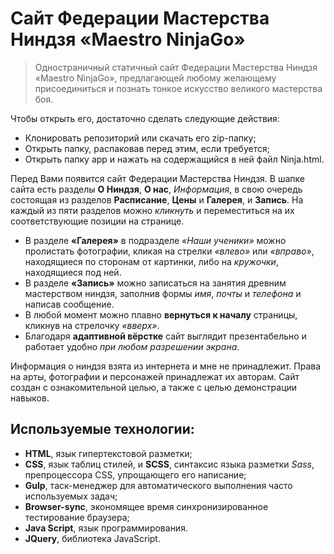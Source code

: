 # Сайт Федерации Мастерства Ниндзя «Maestro NinjaGo»
>Одностраничный статичный сайт Федерации Мастерства Ниндзя «Maestro NinjaGo», предлагающей любому желающему присоединиться и познать тонкое искусство великого мастерства боя. 

Чтобы открыть его, достаточно сделать следующие действия:
- Клонировать репозиторий или скачать его zip-папку;
- Открыть папку, распаковав перед этим, если требуется;
- Открыть папку app и нажать на содержащийся в ней файл Ninja.html.

Перед Вами появится сайт Федерации Мастерства Ниндзя. В шапке сайта есть разделы **О Ниндзя**, **О нас**, *Информация*, в свою очередь состоящая из разделов **Расписание**, **Цены** и **Галерея**, и **Запись**. На каждый из пяти разделов можно *кликнуть* и переместиться на их соответствующие позиции на странице.
- В разделе **«Галерея»** в подразделе *«Наши ученики»* можно пролистать фотографии, кликая на стрелки *«влево»* или *«вправо»*, находящиеся по сторонам от картинки, либо на *кружочки*, находящиеся под ней.
- В разделе **«Запись»** можно записаться на занятия древним мастерством ниндзя, заполнив формы *имя*, *почты* и *телефона* и написав сообщение.
- В любой момент можно плавно **вернуться к началу** страницы, кликнув на стрелочку *«вверх»*.
- Благодаря **адаптивной вёрстке** сайт выглядит презентабельно и работает удобно *при любом разрешении экрана*. 
 
Информация о ниндзя взята из интернета и мне не принадлежит. Права на арты, фотографии и персонажей принадлежат их авторам. Сайт создан с ознакомительной целью, а также с целью демонстрации навыков.
## Используемые технологии: 
- **HTML**, язык гипертекстовой разметки;
- **CSS**, язык таблиц стилей, и **SCSS**, синтаксис языка разметки *Sass*, препроцессора CSS, упрощающего его написание;
- **Gulp**, таск-менеджер для автоматического выполнения часто используемых задач;
- **Browser-sync**, экономящее время синхронизированное тестирование браузера;
- **Java Script**, язык программирования.
- **JQuery**, библиотека JavaScript.

